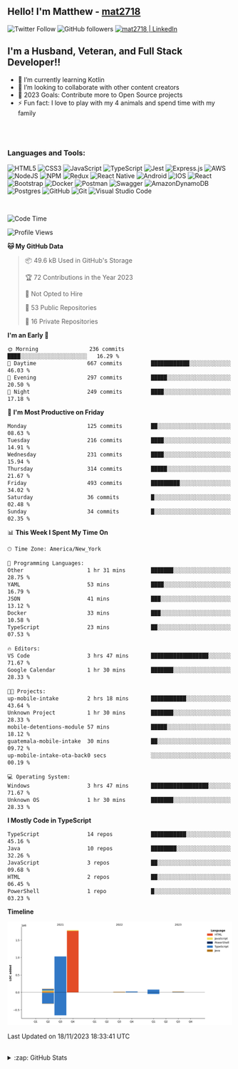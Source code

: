 ## Hello! I'm Matthew - [mat2718][website]

![Twitter Follow](https://img.shields.io/twitter/follow/matthewterry68?color=1DA1F2&logo=twitter&style=for-the-badge)
![GitHub followers](https://img.shields.io/github/followers/mat2718?logo=github&style=for-the-badge)
[<img  alt="mat2718 | LinkedIn"  src="https://img.shields.io/badge/LinkedIn-0077B5?style=for-the-badge&logo=linkedin&logoColor=white" />][linkedin]

## I'm a Husband, Veteran, and Full Stack Developer!!

- 🌱 I’m currently learning Kotlin
- 👯 I’m looking to collaborate with other content creators
- 🥅 2023 Goals: Contribute more to Open Source projects
- ⚡ Fun fact: I love to play with my 4 animals and spend time with my family

<br />
<br />

### Languages and Tools:

![HTML5](https://img.shields.io/badge/html5-%23E34F26.svg?style=for-the-badge&logo=html5&logoColor=white)
![CSS3](https://img.shields.io/badge/css3-%231572B6.svg?style=for-the-badge&logo=css3&logoColor=white)
![JavaScript](https://img.shields.io/badge/javascript-%23323330.svg?style=for-the-badge&logo=javascript&logoColor=%23F7DF1E)
![TypeScript](https://img.shields.io/badge/typescript-%23007ACC.svg?style=for-the-badge&logo=typescript&logoColor=white)
![Jest](https://img.shields.io/badge/-jest-%23C21325?style=for-the-badge&logo=jest&logoColor=white)
![Express.js](https://img.shields.io/badge/express.js-%23404d59.svg?style=for-the-badge&logo=express&logoColor=%2361DAFB)
![AWS](https://img.shields.io/badge/AWS-%23FF9900.svg?style=for-the-badge&logo=amazon-aws&logoColor=white)
![NodeJS](https://img.shields.io/badge/node.js-6DA55F?style=for-the-badge&logo=node.js&logoColor=white)
![NPM](https://img.shields.io/badge/NPM-%23000000.svg?style=for-the-badge&logo=npm&logoColor=white)
![Redux](https://img.shields.io/badge/redux-%23593d88.svg?style=for-the-badge&logo=redux&logoColor=white)
![React Native](https://img.shields.io/badge/react_native-%2320232a.svg?style=for-the-badge&logo=react&logoColor=%2361DAFB)
![Android](https://img.shields.io/badge/Android-3DDC84?style=for-the-badge&logo=android&logoColor=white)
![IOS](https://img.shields.io/badge/iOS-000000?style=for-the-badge&logo=ios&logoColor=white)
![React](https://img.shields.io/badge/react-%2320232a.svg?style=for-the-badge&logo=react&logoColor=%2361DAFB)
![Bootstrap](https://img.shields.io/badge/bootstrap-%23563D7C.svg?style=for-the-badge&logo=bootstrap&logoColor=white)
![Docker](https://img.shields.io/badge/docker-%230db7ed.svg?style=for-the-badge&logo=docker&logoColor=white)
![Postman](https://img.shields.io/badge/Postman-FF6C37?style=for-the-badge&logo=postman&logoColor=white)
![Swagger](https://img.shields.io/badge/-Swagger-%23Clojure?style=for-the-badge&logo=swagger&logoColor=white)
![AmazonDynamoDB](https://img.shields.io/badge/Amazon%20DynamoDB-4053D6?style=for-the-badge&logo=Amazon%20DynamoDB&logoColor=white)
![Postgres](https://img.shields.io/badge/postgres-%23316192.svg?style=for-the-badge&logo=postgresql&logoColor=white)
![GitHub](https://img.shields.io/badge/github-%23121011.svg?style=for-the-badge&logo=github&logoColor=white)
![Git](https://img.shields.io/badge/git-%23F05033.svg?style=for-the-badge&logo=git&logoColor=white)
![Visual Studio Code](https://img.shields.io/badge/Visual%20Studio%20Code-0078d7.svg?style=for-the-badge&logo=visual-studio-code&logoColor=white)

<br />

<!--START_SECTION:waka-->
![Code Time](http://img.shields.io/badge/Code%20Time-2%2C609%20hrs%2022%20mins-blue)

![Profile Views](http://img.shields.io/badge/Profile%20Views-0-blue)

**🐱 My GitHub Data** 

> 📦 49.6 kB Used in GitHub's Storage 
 > 
> 🏆 72 Contributions in the Year 2023
 > 
> 🚫 Not Opted to Hire
 > 
> 📜 53 Public Repositories 
 > 
> 🔑 16 Private Repositories 
 > 
**I'm an Early 🐤** 

```text
🌞 Morning                236 commits         ████░░░░░░░░░░░░░░░░░░░░░   16.29 % 
🌆 Daytime                667 commits         ████████████░░░░░░░░░░░░░   46.03 % 
🌃 Evening                297 commits         █████░░░░░░░░░░░░░░░░░░░░   20.50 % 
🌙 Night                  249 commits         ████░░░░░░░░░░░░░░░░░░░░░   17.18 % 
```
📅 **I'm Most Productive on Friday** 

```text
Monday                   125 commits         ██░░░░░░░░░░░░░░░░░░░░░░░   08.63 % 
Tuesday                  216 commits         ████░░░░░░░░░░░░░░░░░░░░░   14.91 % 
Wednesday                231 commits         ████░░░░░░░░░░░░░░░░░░░░░   15.94 % 
Thursday                 314 commits         █████░░░░░░░░░░░░░░░░░░░░   21.67 % 
Friday                   493 commits         █████████░░░░░░░░░░░░░░░░   34.02 % 
Saturday                 36 commits          █░░░░░░░░░░░░░░░░░░░░░░░░   02.48 % 
Sunday                   34 commits          █░░░░░░░░░░░░░░░░░░░░░░░░   02.35 % 
```


📊 **This Week I Spent My Time On** 

```text
🕑︎ Time Zone: America/New_York

💬 Programming Languages: 
Other                    1 hr 31 mins        ███████░░░░░░░░░░░░░░░░░░   28.75 % 
YAML                     53 mins             ████░░░░░░░░░░░░░░░░░░░░░   16.79 % 
JSON                     41 mins             ███░░░░░░░░░░░░░░░░░░░░░░   13.12 % 
Docker                   33 mins             ███░░░░░░░░░░░░░░░░░░░░░░   10.58 % 
TypeScript               23 mins             ██░░░░░░░░░░░░░░░░░░░░░░░   07.53 % 

🔥 Editors: 
VS Code                  3 hrs 47 mins       ██████████████████░░░░░░░   71.67 % 
Google Calendar          1 hr 30 mins        ███████░░░░░░░░░░░░░░░░░░   28.33 % 

🐱‍💻 Projects: 
up-mobile-intake         2 hrs 18 mins       ███████████░░░░░░░░░░░░░░   43.64 % 
Unknown Project          1 hr 30 mins        ███████░░░░░░░░░░░░░░░░░░   28.33 % 
mobile-detentions-module 57 mins             █████░░░░░░░░░░░░░░░░░░░░   18.12 % 
guatemala-mobile-intake  30 mins             ██░░░░░░░░░░░░░░░░░░░░░░░   09.72 % 
up-mobile-intake-ota-back0 secs              ░░░░░░░░░░░░░░░░░░░░░░░░░   00.19 % 

💻 Operating System: 
Windows                  3 hrs 47 mins       ██████████████████░░░░░░░   71.67 % 
Unknown OS               1 hr 30 mins        ███████░░░░░░░░░░░░░░░░░░   28.33 % 
```

**I Mostly Code in TypeScript** 

```text
TypeScript               14 repos            ███████████░░░░░░░░░░░░░░   45.16 % 
Java                     10 repos            ████████░░░░░░░░░░░░░░░░░   32.26 % 
JavaScript               3 repos             ██░░░░░░░░░░░░░░░░░░░░░░░   09.68 % 
HTML                     2 repos             ██░░░░░░░░░░░░░░░░░░░░░░░   06.45 % 
PowerShell               1 repo              █░░░░░░░░░░░░░░░░░░░░░░░░   03.23 % 
```



**Timeline**

![Lines of Code chart](https://raw.githubusercontent.com/mat2718/mat2718/main/assets/bar_graph.png)


 Last Updated on 18/11/2023 18:33:41 UTC
<!--END_SECTION:waka-->

<br />

<details>
  <summary>:zap: GitHub Stats</summary>

  <img align="left" alt="codeSTACKr's GitHub Stats" src="https://github-readme-stats-mat2718.vercel.app/api?username=mat2718&show_icons=true&hide_border=true" />

</details>

[website]: https://www.linkedin.com/in/matthew-terry-9a1b57185
[course]: http://vsCodeHero.com
[twitter]: https://twitter.com/codeSTACKr
[youtube]: https://youtube.com/codeSTACKr
[instagram]: https://instagram.com/codeSTACKr
[linkedin]: https://www.linkedin.com/in/matthew-terry-9a1b57185
[webdevplaylist]: https://www.youtube.com/playlist?list=PLkwxH9e_vrAJ0WbEsFA9W3I1W-g_BTsbt
[jsplaylist]: https://www.youtube.com/playlist?list=PLkwxH9e_vrALRJKu7wfXby3MKeflhTu6B
[cssplaylist]: https://www.youtube.com/playlist?list=PLkwxH9e_vrALSdvZuEh6gqQdmDoDIoqz4
[reactplaylist]: https://www.youtube.com/playlist?list=PLkwxH9e_vrAK4TdffpxKY3QGyHCpxFcQ0
